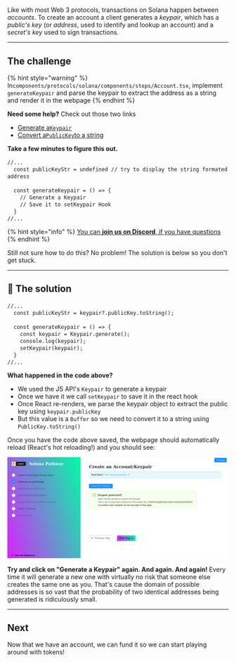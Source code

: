 # 

Like with most Web 3 protocols, transactions on Solana happen between *accounts*.  To create an account a client generates a *keypair*, which has a *public's key* (or *address*, used to identify and lookup an account) and a *secret's key* used to sign transactions.

----------------------------------

## The challenge

{% hint style="warning" %}
In`components/protocols/solana/components/steps/Account.tsx`, implement `generateKeypair` and parse the keypair to extract the address as a string and render it in the webpage
{% endhint %}

**Need some help?** Check out those two links
* [Generate a`Keypair`](https://solana-labs.github.io/solana-web3.js/classes/Keypair.html#constructor)  
* [Convert a`PublicKey`to a string](https://solana-labs.github.io/solana-web3.js/classes/PublicKey.html#tostring)

**Take a few minutes to figure this out.**

```tsx
//...
  const publicKeyStr = undefined // try to display the string formated address

  const generateKeypair = () => {
    // Generate a Keypair
    // Save it to setKeypair Hook
  }
//...
```

{% hint style="info" %}
[You can **join us on Discord**, if you have questions](https://discord.gg/fszyM7K)
{% endhint %}

Still not sure how to do this? No problem! The solution is below so you don't get stuck.

----------------------------------

## :eyes: The solution

```tsx
//...
  const publicKeyStr = keypair?.publicKey.toString();

  const generateKeypair = () => {
    const keypair = Keypair.generate();
    console.log(keypair);
    setKeypair(keypair);
  }
//...
```

**What happened in the code above?**

* We used the JS API's `Keypair` to generate a keypair
* Once we have it we call `setKeypair` to save it in the react hook
* Once React re-renders, we parse the keypair object to extract the public key using `keypair.publicKey`
* But this value is a `Buffer` so we need to convert it to a string using `PublicKey.toString()`

Once you have the code above saved, the webpage should automatically reload (React's hot reloading!) and you should see:

![](../../../.gitbook/assets/solana-keypair.png)

**Try and click on "Generate a Keypair" again. And again. And again!** Every time it will generate a new one with virtually no risk that someone else creates the same one as you. That's cause the domain of possible addresses is so vast that the probability of two identical addresses being generated is ridiculously small.

----------------------------------

## Next

Now that we have an account, we can fund it so we can start playing around with tokens!
